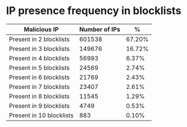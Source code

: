 # IP presence frequency in blocklists
| Malicious IP | Number of IPs | % |
|----|----|----|
| Present in 2 blocklists | 601538 | 67.20% |
| Present in 3 blocklists | 149676 | 16.72% |
| Present in 4 blocklists | 56993 | 6.37% |
| Present in 5 blocklists | 24569 | 2.74% |
| Present in 6 blocklists | 21769 | 2.43% |
| Present in 7 blocklists | 23407 | 2.61% |
| Present in 8 blocklists | 11545 | 1.29% |
| Present in 9 blocklists | 4749 | 0.53% |
| Present in 10 blocklists | 883 | 0.10% |
